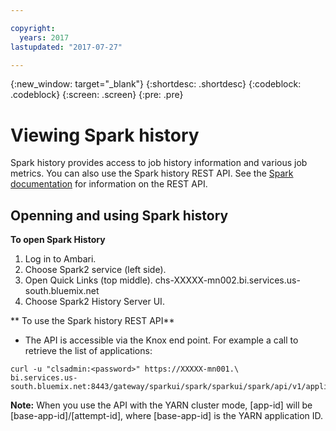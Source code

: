 ```yaml
---

copyright:
  years: 2017
lastupdated: "2017-07-27"

---
```


<!-- Attribute definitions -->
{:new_window: target="_blank"}
{:shortdesc: .shortdesc}
{:codeblock: .codeblock}
{:screen: .screen}
{:pre: .pre}

# Viewing Spark history
Spark history provides access to job history information and various job metrics. You can also use the Spark history REST API. See the [Spark documentation](https://spark.apache.org/docs/latest/monitoring.html#rest-api) for information on the REST API.

## Openning and using Spark history

**To open Spark History**

1. Log in to Ambari.
2. Choose Spark2 service (left side).
3. Open Quick Links (top middle). chs-XXXXX-mn002.bi.services.us-south.bluemix.net
4. Choose Spark2 History Server UI.


** To use the Spark history REST API**

* The API is accessible via the Knox end point. For example a call to retrieve the list of applications:
```
curl -u "clsadmin:<password>" https://XXXXX-mn001.\
bi.services.us-south.bluemix.net:8443/gateway/sparkui/spark/sparkui/spark/api/v1/applications
```

**Note:** When you use the API with the YARN cluster mode, [app-id] will be [base-app-id]/[attempt-id], where [base-app-id] is the YARN application ID.
